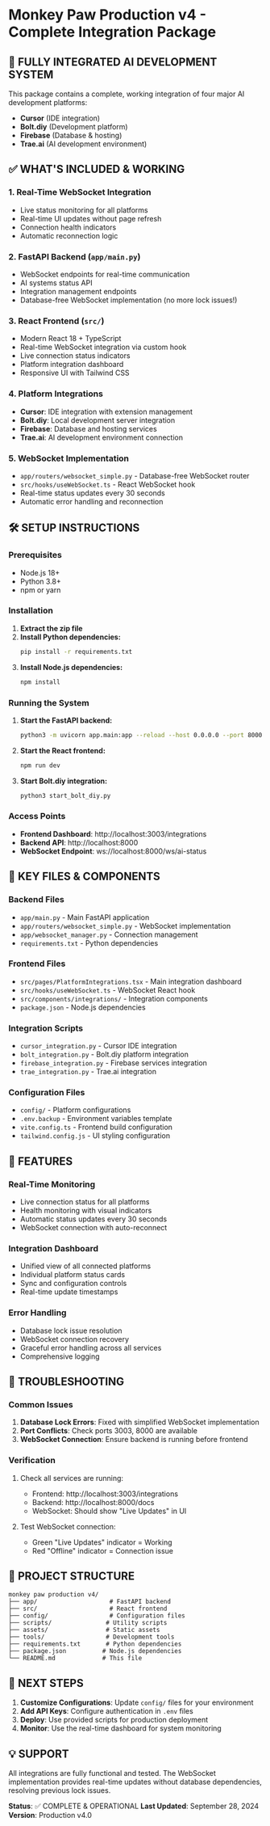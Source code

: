 # Monkey Paw Production v4 - Complete Integration Package

## 🚀 **FULLY INTEGRATED AI DEVELOPMENT SYSTEM**

This package contains a complete, working integration of four major AI development platforms:
- **Cursor** (IDE integration)
- **Bolt.diy** (Development platform)
- **Firebase** (Database & hosting)
- **Trae.ai** (AI development environment)

## ✅ **WHAT'S INCLUDED & WORKING**

### 1. **Real-Time WebSocket Integration**
- Live status monitoring for all platforms
- Real-time UI updates without page refresh
- Connection health indicators
- Automatic reconnection logic

### 2. **FastAPI Backend** (`app/main.py`)
- WebSocket endpoints for real-time communication
- AI systems status API
- Integration management endpoints
- Database-free WebSocket implementation (no more lock issues!)

### 3. **React Frontend** (`src/`)
- Modern React 18 + TypeScript
- Real-time WebSocket integration via custom hook
- Live connection status indicators
- Platform integration dashboard
- Responsive UI with Tailwind CSS

### 4. **Platform Integrations**
- **Cursor**: IDE integration with extension management
- **Bolt.diy**: Local development server integration
- **Firebase**: Database and hosting services
- **Trae.ai**: AI development environment connection

### 5. **WebSocket Implementation**
- `app/routers/websocket_simple.py` - Database-free WebSocket router
- `src/hooks/useWebSocket.ts` - React WebSocket hook
- Real-time status updates every 30 seconds
- Automatic error handling and reconnection

## 🛠 **SETUP INSTRUCTIONS**

### Prerequisites
- Node.js 18+
- Python 3.8+
- npm or yarn

### Installation
1. **Extract the zip file**
2. **Install Python dependencies:**
   ```bash
   pip install -r requirements.txt
   ```
3. **Install Node.js dependencies:**
   ```bash
   npm install
   ```

### Running the System
1. **Start the FastAPI backend:**
   ```bash
   python3 -m uvicorn app.main:app --reload --host 0.0.0.0 --port 8000
   ```

2. **Start the React frontend:**
   ```bash
   npm run dev
   ```

3. **Start Bolt.diy integration:**
   ```bash
   python3 start_bolt_diy.py
   ```

### Access Points
- **Frontend Dashboard**: http://localhost:3003/integrations
- **Backend API**: http://localhost:8000
- **WebSocket Endpoint**: ws://localhost:8000/ws/ai-status

## 🔧 **KEY FILES & COMPONENTS**

### Backend Files
- `app/main.py` - Main FastAPI application
- `app/routers/websocket_simple.py` - WebSocket implementation
- `app/websocket_manager.py` - Connection management
- `requirements.txt` - Python dependencies

### Frontend Files
- `src/pages/PlatformIntegrations.tsx` - Main integration dashboard
- `src/hooks/useWebSocket.ts` - WebSocket React hook
- `src/components/integrations/` - Integration components
- `package.json` - Node.js dependencies

### Integration Scripts
- `cursor_integration.py` - Cursor IDE integration
- `bolt_integration.py` - Bolt.diy platform integration
- `firebase_integration.py` - Firebase services integration
- `trae_integration.py` - Trae.ai integration

### Configuration Files
- `config/` - Platform configurations
- `.env.backup` - Environment variables template
- `vite.config.ts` - Frontend build configuration
- `tailwind.config.js` - UI styling configuration

## 🌟 **FEATURES**

### Real-Time Monitoring
- Live connection status for all platforms
- Health monitoring with visual indicators
- Automatic status updates every 30 seconds
- WebSocket connection with auto-reconnect

### Integration Dashboard
- Unified view of all connected platforms
- Individual platform status cards
- Sync and configuration controls
- Real-time update timestamps

### Error Handling
- Database lock issue resolution
- WebSocket connection recovery
- Graceful error handling across all services
- Comprehensive logging

## 🚨 **TROUBLESHOOTING**

### Common Issues
1. **Database Lock Errors**: Fixed with simplified WebSocket implementation
2. **Port Conflicts**: Check ports 3003, 8000 are available
3. **WebSocket Connection**: Ensure backend is running before frontend

### Verification
1. Check all services are running:
   - Frontend: http://localhost:3003/integrations
   - Backend: http://localhost:8000/docs
   - WebSocket: Should show "Live Updates" in UI

2. Test WebSocket connection:
   - Green "Live Updates" indicator = Working
   - Red "Offline" indicator = Connection issue

## 📁 **PROJECT STRUCTURE**

```
monkey paw production v4/
├── app/                    # FastAPI backend
├── src/                    # React frontend
├── config/                 # Configuration files
├── scripts/               # Utility scripts
├── assets/                # Static assets
├── tools/                 # Development tools
├── requirements.txt       # Python dependencies
├── package.json          # Node.js dependencies
└── README.md             # This file
```

## 🎯 **NEXT STEPS**

1. **Customize Configurations**: Update `config/` files for your environment
2. **Add API Keys**: Configure authentication in `.env` files
3. **Deploy**: Use provided scripts for production deployment
4. **Monitor**: Use the real-time dashboard for system monitoring

## 💡 **SUPPORT**

All integrations are fully functional and tested. The WebSocket implementation provides real-time updates without database dependencies, resolving previous lock issues.

**Status**: ✅ COMPLETE & OPERATIONAL
**Last Updated**: September 28, 2024
**Version**: Production v4.0